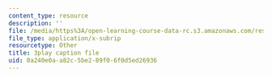 ```yaml
---
content_type: resource
description: ''
file: /media/https%3A/open-learning-course-data-rc.s3.amazonaws.com/res-9-003-brains-minds-and-machines-summer-course-summer-2015/0a240e0aa82c5be289f06f0d5ed26936_2304733.vtt
file_type: application/x-subrip
resourcetype: Other
title: 3play caption file
uid: 0a240e0a-a82c-5be2-89f0-6f0d5ed26936
---
```

